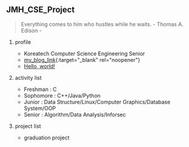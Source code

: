 ## JMH_CSE_Project

> Everything comes to him who hustles while he waits. - Thomas A. Edison -

1. profile
   + Koreatech Computer Science Engineering Senior
   + [my_blog_link](https://battlesun99.blogspot.com/){:target="_blank" rel="noopener"}
   + <a href="http://example.com/" target="_blank" rel="noopener">Hello, world!</a>



2. activity list
   + Freshman : C
   + Sophomore : C++/Java/Python
   + Junior : Data Structure/Linux/Computer Graphics/Database System/OOP
   + Senior : Algorithm/Data Analysis/Inforsec
   
3. project list
   + graduation project
